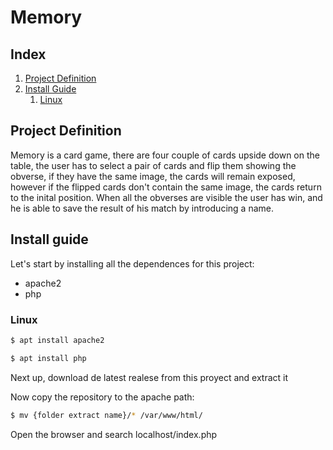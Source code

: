 # Memory

## Index

 1. [Project Definition](#project-definition)
 2. [ Install Guide ](#install-guide)
    1. [Linux](#linux)



## Project Definition
 
 Memory is a card game, there are four couple of cards upside down on the table, the user has to select a pair of cards and flip them showing the obverse, if they   have the same image, the cards will remain exposed, however if the flipped cards don't contain the same image, the cards return to the inital position. 
  When all the obverses are visible the user has win, and he is able to save the result of his match by introducing a name.

## Install guide

Let's start by installing all the dependences for this project:
 - apache2
 - php

### Linux

```bash
$ apt install apache2

$ apt install php
```

Next up, download de latest realese from this proyect and extract it

Now copy the repository to the apache path:
```bash
$ mv {folder extract name}/* /var/www/html/
```
Open the browser and search localhost/index.php
